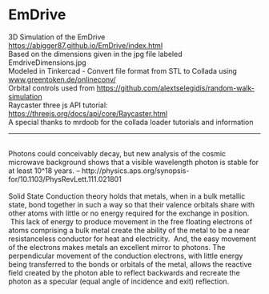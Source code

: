 # EmDrive
3D Simulation of the EmDrive
<br />
https://abigger87.github.io/EmDrive/index.html
<br />
Based on the dimensions given in the jpg file labeled EmdriveDimensions.jpg
<br />
Modeled in Tinkercad - Convert file format from STL to Collada using www.greentoken.de/onlineconv/
<br />
Orbital controls used from https://github.com/alextselegidis/random-walk-simulation
<br />
Raycaster three js API tutorial: https://threejs.org/docs/api/core/Raycaster.html
<br /> 
A special thanks to mrdoob for the collada loader tutorials and information
<br />
<hr />
<br />
Photons could conceivably decay, but new analysis of the cosmic microwave background shows that a visible wavelength photon is stable for at least 10^18 years. – http://physics.aps.org/synopsis-for/10.1103/PhysRevLett.111.021801
<br />
<br />
Solid State Conduction theory holds that metals, when in a bulk metallic state, bond together in such a way so that their valence orbitals share with other atoms with little or no energy required for the exchange in position.  This lack of energy to produce movement in the free floating electrons of atoms comprising a bulk metal create the ability of the metal to be a near resistanceless conductor for heat and electricity.  And, the easy movement of the electrons makes metals an excellent mirror to photons. The perpendicular movement of the conduction electrons, with little energy being transferred to the bonds or orbitals of the metal, allows the reactive field created by the photon able to reflect backwards and recreate the photon as a specular (equal angle of incidence and exit) reflection.
<br />
